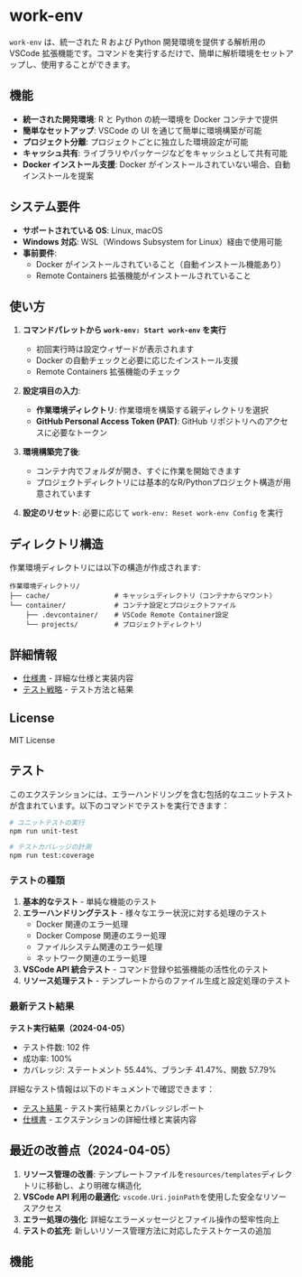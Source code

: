 # work-env

`work-env` は、統一された R および Python 開発環境を提供する解析用の VSCode 拡張機能です。コマンドを実行するだけで、簡単に解析環境をセットアップし、使用することができます。

## 機能

- **統一された開発環境**: R と Python の統一環境を Docker コンテナで提供
- **簡単なセットアップ**: VSCode の UI を通じて簡単に環境構築が可能
- **プロジェクト分離**: プロジェクトごとに独立した環境設定が可能
- **キャッシュ共有**: ライブラリやパッケージなどをキャッシュとして共有可能
- **Docker インストール支援**: Docker がインストールされていない場合、自動インストールを提案

## システム要件

- **サポートされている OS**: Linux, macOS
- **Windows 対応**: WSL（Windows Subsystem for Linux）経由で使用可能
- **事前要件**:
  - Docker がインストールされていること（自動インストール機能あり）
  - Remote Containers 拡張機能がインストールされていること

## 使い方

1. **コマンドパレットから `work-env: Start work-env` を実行**
   - 初回実行時は設定ウィザードが表示されます
   - Docker の自動チェックと必要に応じたインストール支援
   - Remote Containers 拡張機能のチェック

2. **設定項目の入力**:
   - **作業環境ディレクトリ**: 作業環境を構築する親ディレクトリを選択
   - **GitHub Personal Access Token (PAT)**: GitHub リポジトリへのアクセスに必要なトークン

3. **環境構築完了後**:
   - コンテナ内でフォルダが開き、すぐに作業を開始できます
   - プロジェクトディレクトリには基本的なR/Pythonプロジェクト構造が用意されています

4. **設定のリセット**: 必要に応じて `work-env: Reset work-env Config` を実行

## ディレクトリ構造

作業環境ディレクトリには以下の構造が作成されます:

```
作業環境ディレクトリ/
├── cache/                # キャッシュディレクトリ（コンテナからマウント）
└── container/            # コンテナ設定とプロジェクトファイル
    ├── .devcontainer/    # VSCode Remote Container設定
    └── projects/         # プロジェクトディレクトリ
```

## 詳細情報

- [仕様書](docs/specification.md) - 詳細な仕様と実装内容
- [テスト戦略](docs/testing.md) - テスト方法と結果

## License

MIT License

## テスト

このエクステンションには、エラーハンドリングを含む包括的なユニットテストが含まれています。以下のコマンドでテストを実行できます：

```bash
# ユニットテストの実行
npm run unit-test

# テストカバレッジの計測
npm run test:coverage
```

### テストの種類

1. **基本的なテスト** - 単純な機能のテスト
2. **エラーハンドリングテスト** - 様々なエラー状況に対する処理のテスト
   - Docker 関連のエラー処理
   - Docker Compose 関連のエラー処理
   - ファイルシステム関連のエラー処理
   - ネットワーク関連のエラー処理
3. **VSCode API 統合テスト** - コマンド登録や拡張機能の活性化のテスト
4. **リソース処理テスト** - テンプレートからのファイル生成と設定処理のテスト

### 最新テスト結果

**テスト実行結果（2024-04-05）**

- テスト件数: 102 件
- 成功率: 100%
- カバレッジ: ステートメント 55.44%、ブランチ 41.47%、関数 57.79%

詳細なテスト情報は以下のドキュメントで確認できます：

- [テスト結果](docs/test-results.md) - テスト実行結果とカバレッジレポート
- [仕様書](docs/specification.md) - エクステンションの詳細仕様と実装内容

## 最近の改善点（2024-04-05）

1. **リソース管理の改善**: テンプレートファイルを`resources/templates`ディレクトリに移動し、より明確な構造化
2. **VSCode API 利用の最適化**: `vscode.Uri.joinPath`を使用した安全なリソースアクセス
3. **エラー処理の強化**: 詳細なエラーメッセージとファイル操作の堅牢性向上
4. **テストの拡充**: 新しいリソース管理方法に対応したテストケースの追加

## 機能
